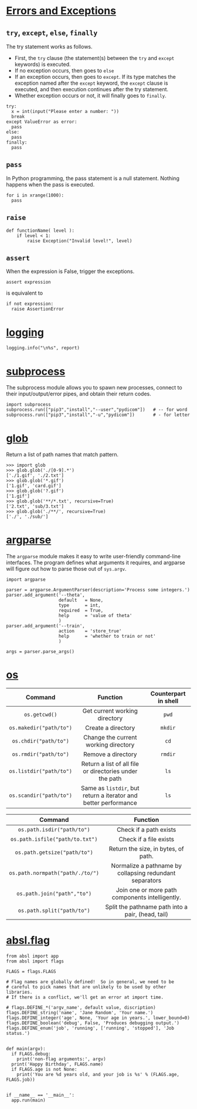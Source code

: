 # [Errors and Exceptions](https://docs.python.org/3/tutorial/errors.html)
## `try`, `except`, `else`, `finally`
The try statement works as follows.
- First, the `try` clause (the statement(s) between the `try` and `except` keywords) is executed.
- If no exception occurs, then goes to `else`
- If an exception occurs, then goes to `except`. If its type matches the exception named after the `except` keyword, the `except` clause is executed, and then execution continues after the try statement.
- Whether exception occurs or not, it will finally goes to `finally`.
```
try:
  x = int(input("Please enter a number: "))
  break
except ValueError as error:
  pass 
else:
  pass
finally:
  pass
```
## `pass`
In Python programming, the pass statement is a null statement. Nothing happens when the pass is executed.
```
for i in xrange(1000): 
  pass
```
## `raise`
```
def functionName( level ):
    if level < 1:
        raise Exception("Invalid level!", level)
```
## `assert`
When the expression is False, trigger the exceptions.
```
assert expression
```
is equivalent to
```
if not expression:
  raise AssertionError
```

# [logging](https://docs.python.org/3/library/logging.html)
```
logging.info("\n%s", report)
```

# [subprocess](https://docs.python.org/3/library/subprocess.html)
The subprocess module allows you to spawn new processes, connect to their input/output/error pipes, and obtain their return codes.

```
import subprocess
subprocess.run(["pip3","install","--user","pydicom"])   # -- for word
subprocess.run(["pip3","install","-u","pydicom"])       # - for letter
```

# [glob](https://docs.python.org/3/library/glob.html)
Return a list of path names that match pattern.

```
>>> import glob
>>> glob.glob('./[0-9].*')
['./1.gif', './2.txt']
>>> glob.glob('*.gif')
['1.gif', 'card.gif']
>>> glob.glob('?.gif')
['1.gif']
>>> glob.glob('**/*.txt', recursive=True)
['2.txt', 'sub/3.txt']
>>> glob.glob('./**/', recursive=True)
['./', './sub/']
```

# [argparse](https://docs.python.org/3/library/argparse.html)
The `argparse` module makes it easy to write user-friendly command-line interfaces. The program defines what arguments it requires, and argparse will figure out how to parse those out of `sys.argv`.

```
import argparse

parser = argparse.ArgumentParser(description='Process some integers.')
parser.add_argument('--theta', 
                    default   = None, 
                    type      = int, 
                    required  = True,
                    help      = 'value of theta'
                    )
parser.add_argument('--train', 
                    action    = 'store_true'
                    help      = 'whether to train or not'
                    )

args = parser.parse_args()
```

# [os](https://docs.python.org/3/library/os.html)
|         Command         |                   Function                  | Counterpart in shell |
|:-----------------------:|:-------------------------------------------:|:--------------------:|
|      `os.getcwd()`      |        Get current working directory        |         `pwd`        |
| `os.makedir("path/to")` |              Create a directory             |        `mkdir`       |
|  `os.chdir("path/to")`  |     Change the current working directory    |         `cd`         |
|  `os.rmdir("path/to")`  |              Remove a directory             |        `rmdir`       |
| `os.listdir("path/to")` | Return a list of all file or directories under the path |         `ls`         |
| `os.scandir("path/to")` | Same as `listdir`, but return a iterator and better performance   |         `ls`         |

|              Command             |                         Function                        |
|:--------------------------------:|:-------------------------------------------------------:|
|    `os.path.isdir("path/to")`    |                  Check if a path exists                 |
|  `os.path.isfile("path/to.txt")` |                  Check if a file exists                 |
|   `os.path.getsize("path/to")`   |           Return the size, in bytes, of path.           |
| `os.path.normpath("path/./to/")` | Normalize a pathname by collapsing redundant separators |
|    `os.path.join("path","to")`   |     Join one or more path components intelligently.     |
|    `os.path.split("path/to")`    |    Split the pathname path into a pair, (head, tail)    |



# [absl.flag](https://abseil.io/docs/python/guides/flags)
```
from absl import app
from absl import flags

FLAGS = flags.FLAGS

# Flag names are globally defined!  So in general, we need to be
# careful to pick names that are unlikely to be used by other libraries.
# If there is a conflict, we'll get an error at import time.

# flags.DEFINE_*('argv_name', default value, discription)
flags.DEFINE_string('name', 'Jane Random', 'Your name.')
flags.DEFINE_integer('age', None, 'Your age in years.', lower_bound=0)
flags.DEFINE_boolean('debug', False, 'Produces debugging output.')
flags.DEFINE_enum('job', 'running', ['running', 'stopped'], 'Job status.')


def main(argv):
  if FLAGS.debug:
    print('non-flag arguments:', argv)
  print('Happy Birthday', FLAGS.name)
  if FLAGS.age is not None:
    print('You are %d years old, and your job is %s' % (FLAGS.age, FLAGS.job))


if __name__ == '__main__':
  app.run(main)
```